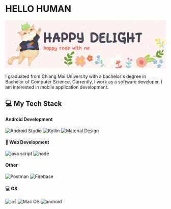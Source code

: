 # HELLO HUMAN

![banner](./image/banner_new.png)

I graduated from Chiang Mai University with a bachelor's degree in Bachelor of Computer Science.
Currently, I work as a software developer. I am interested in mobile application development.

## 💻 My Tech Stack

#### Android Development

![Android Studio](https://img.shields.io/badge/Android_Studio-3DDC84?style=for-the-badge&logo=android-studio&logoColor=white)
![Kotlin](https://img.shields.io/badge/Kotlin-0095D5?&style=for-the-badge&logo=kotlin&logoColor=white)
![Material Design](https://img.shields.io/badge/material%20design-757575?style=for-the-badge&logo=material%20design&logoColor=white)

#### 🚀 Web Development

![java script](https://img.shields.io/badge/JavaScript-F7DF1E?style=for-the-badge&logo=javascript&logoColor=black)
![node](https://img.shields.io/badge/Node.js-43853D?style=for-the-badge&logo=node.js&logoColor=white)

#### Other

![Postman](https://img.shields.io/badge/Postman-FF6C37?style=for-the-badge&logo=Postman&logoColor=white)
![Firebase](https://img.shields.io/badge/firebase-ffca28?style=for-the-badge&logo=firebase&logoColor=black)

#### 💻 OS

![ios](https://img.shields.io/badge/iOS-000000?style=for-the-badge&logo=ios&logoColor=white)
![Mac OS](https://img.shields.io/badge/mac%20os-000000?style=for-the-badge&logo=macos&logoColor=F0F0F0)
![android](https://img.shields.io/badge/Android-3DDC84?style=for-the-badge&logo=android&logoColor=white)

